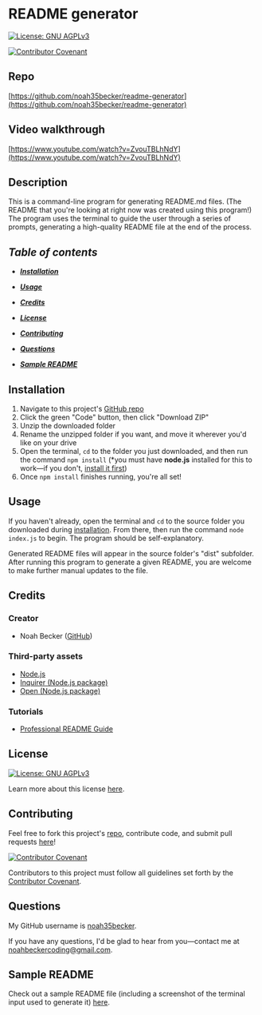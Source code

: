 # README generator
[![License: GNU AGPLv3](https://img.shields.io/badge/License-GNU%20AGPLv3-informational.svg)](https://choosealicense.com/licenses/agpl-3.0)

[![Contributor Covenant](https://img.shields.io/badge/Contributor%20Covenant-2.1-4baaaa.svg)](https://www.contributor-covenant.org/version/2/1/code_of_conduct/)
    

## Repo
[https://github.com/noah35becker/readme-generator](https://github.com/noah35becker/readme-generator)


## Video walkthrough
[https://www.youtube.com/watch?v=ZvouTBLhNdY](https://www.youtube.com/watch?v=ZvouTBLhNdY)


## Description
This is a command-line program for generating README.md files. (The README that you're looking at right now was created using this program!) The program uses the terminal to guide the user through a series of prompts, generating a high-quality README file at the end of the process.


<i><b>
## Table of contents
- [Installation](#installation)
- [Usage](#usage)
- [Credits](#credits)
- [License](#license)

- [Contributing](#contributing)

- [Questions](#questions)
- [Sample README](#sample-readme)
</i></b>


## Installation
1. Navigate to this project's [GitHub repo](https://github.com/noah35becker/readme-generator)
2. Click the green "Code" button, then click "Download ZIP"
3. Unzip the downloaded folder
4. Rename the unzipped folder if you want, and move it wherever you'd like on your drive
5. Open the terminal, ```cd``` to the folder you just downloaded, and then run the command ```npm install``` (*you must have <b>node.js</b> installed for this to work—if you don't, [install it first](https://coding-boot-camp.github.io/full-stack/nodejs/how-to-install-nodejs))
6. Once ```npm install``` finishes running, you're all set!


## Usage
If you haven't already, open the terminal and ```cd``` to the source folder you downloaded during [installation](#installation). From there, then run the command ```node index.js``` to begin. The program should be self-explanatory.

Generated README files will appear in the source folder's "dist" subfolder. After running this program to generate a given README, you are welcome to make further manual updates to the file.


## Credits

### Creator
- Noah Becker ([GitHub](https://github.com/noah35becker))


### Third-party assets
- [Node.js](https://nodejs.org/)
- [Inquirer (Node.js package)](https://www.npmjs.com/package/inquirer)
- [Open (Node.js package)](https://www.npmjs.com/package/open)


### Tutorials
- [Professional README Guide](https://coding-boot-camp.github.io/full-stack/github/professional-readme-guide)


## License

[![License: GNU AGPLv3](https://img.shields.io/badge/License-GNU%20AGPLv3-informational.svg)](https://choosealicense.com/licenses/agpl-3.0)

Learn more about this license [here](https://choosealicense.com/licenses/agpl-3.0).






## Contributing
Feel free to fork this project's [repo](https://github.com/noah35becker/readme-generator), contribute code, and submit pull requests [here](https://github.com/noah35becker/readme-generator/pulls)!

[![Contributor Covenant](https://img.shields.io/badge/Contributor%20Covenant-2.1-4baaaa.svg)](https://www.contributor-covenant.org/version/2/1/code_of_conduct/)

Contributors to this project must follow all guidelines set forth by the [Contributor Covenant](https://www.contributor-covenant.org/version/2/1/code_of_conduct/).






## Questions
My GitHub username is [noah35becker](https://github.com/noah35becker).

If you have any questions, I'd be glad to hear from you—contact me at [noahbeckercoding@gmail.com](mailto:noahbeckercoding@gmail.com).



## Sample README
Check out a sample README file (including a screenshot of the terminal input used to generate it) [here](./dist/sample-readme.md).